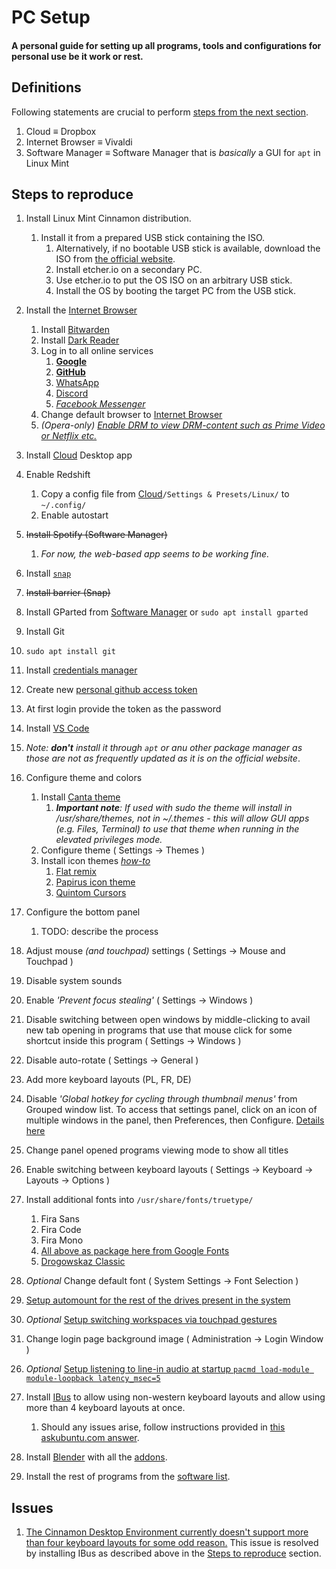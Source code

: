# PC Setup
  #### A personal guide for setting up all programs, tools and configurations for personal use be it work or rest.

## Definitions
Following statements are crucial to perform [steps from the next section](#steps-to-reproduce).

1. Cloud $\equiv$ Dropbox
2. Internet Browser $\equiv$ Vivaldi
3. Software Manager $\equiv$ Software Manager that is *basically* a GUI for `apt` in Linux Mint

## Steps to reproduce

1. Install Linux Mint Cinnamon distribution.
   1. Install it from a prepared USB stick containing the ISO.
      1. Alternatively, if no bootable USB stick is available, download the ISO from [the official website](https://linuxmint.com/download.php).
      2. Install etcher.io on a secondary PC.
      3. Use etcher.io to put the OS ISO on an arbitrary USB stick.
      4. Install the OS by booting the target PC from the USB stick.

2. Install the [Internet Browser](#definitions)
   1. Install [Bitwarden](https://bitwarden.com/#download)
   2. Install [Dark Reader](https://chrome.google.com/webstore/detail/dark-reader/eimadpbcbfnmbkopoojfekhnkhdbieeh)
   3. Log in to all online services
      1. [**Google**](accounts.google.com/)
      2. [**GitHub**](https://github.com/login)
      3. [WhatsApp](https://web.whatsapp.com/)
      4. [Discord](https://discordapp.com/channels/@me)
      5. [*Facebook Messenger*](https://www.messenger.com/)
   4. Change default browser to [Internet Browser](#definitions)
   5. *(Opera-only) [Enable DRM to view DRM-content such as Prime Video or Netflix etc.](https://forums.opera.com/topic/28663/widevine-and-opera/29)*

3. Install [Cloud](#definitions) Desktop app

4. Enable Redshift
   1. Copy a config file from [Cloud](#definitions)`/Settings & Presets/Linux/` to `~/.config/`
   2. Enable autostart

5. ~~Install Spotify (Software Manager)~~
   1. *For now, the web-based app seems to be working fine.*

6. Install [`snap`](https://snapcraft.io/docs/installing-snap-on-linux-mint)

7. ~~Install barrier (Snap)~~

8. Install GParted from [Software Manager](#definitions) or `sudo apt install gparted`

9.  Install Git
   1. `sudo apt install git`
   2. Install [credentials manager](https://stackoverflow.com/questions/36585496/error-when-using-git-credential-helper-with-gnome-keyring-as-sudo/40312117#40312117)
   3. Create new [personal github access token](https://github.com/settings/tokens)
   4. At first login provide the token as the password

10. Install [VS Code](https://code.visualstudio.com/)
   5.  *Note: __don't__ install it through `apt` or anu other package manager as those are not as frequently updated as it is on the official website*.

11. Configure theme and colors
    1. Install [Canta theme](https://github.com/vinceliuice/Canta-theme)
       1. *__Important note__: If used with sudo the theme will install in /usr/share/themes, not in ~/.themes - this will allow GUI apps (e.g. Files, Terminal) to use that theme when running in the elevated privileges mode.*
    2. Configure theme
       ( Settings $\to$ Themes )
    3. Install icon themes *[how-to](https://itsfoss.com/install-icon-linux-mint/)*
       1. [Flat remix](https://drasite.com/flat-remix )
       2. [Papirus icon theme](https://github.com/PapirusDevelopmentTeam/papirus-icon-theme#installation)
       <!-- spellchecker: disable-next-line -->
       3. [Quintom Cursors](https://www.gnome-look.org/p/1329799/)

12. Configure the bottom panel
    1.  TODO: describe the process

13. Adjust mouse *(and touchpad)* settings ( Settings $\to$ Mouse and Touchpad )

14. Disable system sounds

15. Enable *'Prevent focus stealing'* ( Settings $\to$ Windows )

16. Disable switching between open windows by middle-clicking to avail new tab opening in programs that use that mouse click for some shortcut inside this program ( Settings $\to$ Windows )

17. Disable auto-rotate ( Settings $\to$ General )

18. Add more keyboard layouts (PL, FR, DE)

19. Disable *'Global hotkey for cycling through thumbnail menus'* from Grouped window list. To access that settings panel, click on an icon of multiple windows in the panel, then Preferences, then Configure. [Details here](https://forums.linuxmint.com/viewtopic.php?t=291898)

20. Change panel opened programs viewing mode to show all titles

21. Enable switching between keyboard layouts ( Settings $\to$ Keyboard $\to$ Layouts $\to$ Options )

22. Install additional fonts into `/usr/share/fonts/truetype/`
    1.  Fira Sans
    2.  Fira Code
    3.  Fira Mono
    4.  [All above as package here from Google Fonts](https://fonts.google.com/selection?query=fira&selection.family=Fira+Code%7CFira+Mono%7CFira+Sans)
    5.  [Drogowskaz Classic](http://www.drogowskazclassic.pl/pismo.php)

23. *Optional* Change default font ( System Settings $\to$ Font Selection )

24. [Setup automount for the rest of the drives present in the system](https://fossbytes.com/how-to-auto-mount-partitions-on-boot-in-linux-easily/)

25. *Optional* [Setup switching workspaces via touchpad gestures](https://github.com/Hikari9/comfortable-swipe)

26. Change login page background image ( Administration $\to$ Login Window )
<!-- spellchecker: disable-next-line -->
26. *Optional* [Setup listening to line-in audio at startup `pacmd load-module module-loopback latency_msec=5`](https://unix.stackexchange.com/questions/263274/pipe-mix-line-in-to-output-in-pulseaudio)

27. Install [IBus](https://forums.linuxmint.com/viewtopic.php?t=160272) to allow using non-western keyboard layouts and allow using more than 4 keyboard layouts at once.
    1.  Should any issues arise, follow instructions provided in [this askubuntu.com answer](https://askubuntu.com/a/793046).

28. Install [Blender](https://www.blender.org/download/) with all the [addons](blender-notes.md#addons).

29. Install the rest of programs from the [software list](software-list.md).

## Issues

1. [The Cinnamon Desktop Environment currently doesn't support more than four keyboard layouts for some odd reason.](https://github.com/linuxmint/cinnamon/issues/3212#issuecomment-337725452)
  This issue is resolved by installing IBus as described above in the [Steps to reproduce](#steps-to-reproduce) section.
